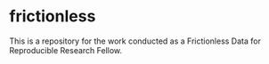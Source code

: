 # frictionless
This is a repository for the work conducted as a Frictionless Data for Reproducible Research Fellow.
